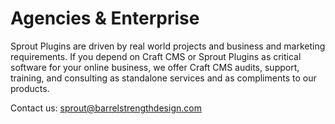 # Agencies & Enterprise

Sprout Plugins are driven by real world projects and business and marketing requirements. If you depend on Craft CMS or Sprout Plugins as critical software for your online business, we offer Craft CMS audits, support, training, and consulting as standalone services and as compliments to our products.

Contact us: [sprout@barrelstrengthdesign.com](mailto:sprout@barrelstrengthdesign.com)